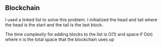 ## Blockchain

I used a linked list to solve this problem. I initialized the head and tail where the head is the start and the tail is the last block.

The time complexity for adding blocks to the list is O(1) and space if O(n) where n is the total space that the blockchain uses up